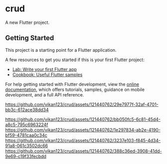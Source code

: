 # crud

A new Flutter project.

## Getting Started

This project is a starting point for a Flutter application.

A few resources to get you started if this is your first Flutter project:

- [Lab: Write your first Flutter app](https://docs.flutter.dev/get-started/codelab)
- [Cookbook: Useful Flutter samples](https://docs.flutter.dev/cookbook)

For help getting started with Flutter development, view the
[online documentation](https://docs.flutter.dev/), which offers tutorials,
samples, guidance on mobile development, and a full API reference.

https://github.com/vikan123/crud/assets/121440762/29e7977f-32af-4701-bb3c-612ace38dd34

https://github.com/vikan123/crud/assets/121440762/bb050fc5-6c81-45d4-a8c5-795c6963224f
https://github.com/vikan123/crud/assets/121440762/1e297834-ab2e-4190-bf59-4781caa0c34c
https://github.com/vikan123/crud/assets/121440762/3237e103-f845-4d34-91a8-061c3502dc66
https://github.com/vikan123/crud/assets/121440762/388c36ed-3908-41dd-9e69-c19f33fecbdd

